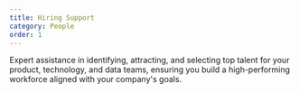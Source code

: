 ```yaml
---
title: Hiring Support
category: People
order: 1
---
```

Expert assistance in identifying, attracting, and selecting top talent for your product, technology, and data teams, ensuring you build a high-performing workforce aligned with your company's goals.

